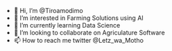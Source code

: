 - 👋 Hi, I’m @Tiroamodimo
- 👀 I’m interested in Farming Solutions using AI
- 🌱 I’m currently learning Data Science
- 💞️ I’m looking to collaborate on Agriculature Software
- 📫 How to reach me twitter @Letz_wa_Motho

<!---
Tiroamodimo/Tiroamodimo is a ✨ special ✨ repository because its `README.md` (this file) appears on your GitHub profile.
You can click the Preview link to take a look at your changes.
--->

